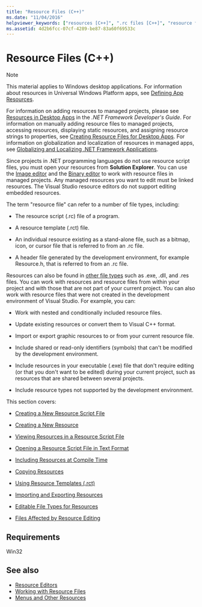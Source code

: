 ```yaml
---
title: "Resource Files (C++)"
ms.date: "11/04/2016"
helpviewer_keywords: ["resources [C++]", ".rc files [C++]", "resource files [C++]", "resource script files [C++]", "resource script files [C++], Win-32 based applications", "resource script files [C++], files updated when editing resources", "resources [C++], types of resource files", "rct files [C++]", "rc files [C++]", "resource files [C++], types of", ".rct files [C++]", "resource script files [C++], unsupported types"]
ms.assetid: 4d2b6fcc-07cf-4289-be87-83a60f69533c
---
```

# Resource Files (C++)

> [!NOTE]
> This material applies to Windows desktop applications. For information about resources in Universal Windows Platform apps, see [Defining App Resources](/windows/uwp/app-resources/).
>
> For information on adding resources to managed projects, please see [Resources in Desktop Apps](/dotnet/framework/resources/index) in the *.NET Framework Developer's Guide*. For information on manually adding resource files to managed projects, accessing resources, displaying static resources, and assigning resource strings to properties, see [Creating Resource Files for Desktop Apps](/dotnet/framework/resources/creating-resource-files-for-desktop-apps). For information on globalization and localization of resources in managed apps, see [Globalizing and Localizing .NET Framework Applications](/dotnet/standard/globalization-localization/index).
>
> Since projects in .NET programming languages do not use resource script files, you must open your resources from **Solution Explorer**. You can use the [Image editor](../windows/image-editor-for-icons.md) and the [Binary editor](binary-editor.md) to work with resource files in managed projects. Any managed resources you want to edit must be linked resources. The Visual Studio resource editors do not support editing embedded resources.

The term "resource file" can refer to a number of file types, including:

- The resource script (.rc) file of a program.

- A resource template (.rct) file.

- An individual resource existing as a stand-alone file, such as a bitmap, icon, or cursor file that is referred to from an .rc file.

- A header file generated by the development environment, for example Resource.h, that is referred to from an .rc file.

Resources can also be found in [other file types](../windows/editable-file-types-for-resources.md) such as .exe, .dll, and .res files. You can work with resources and resource files from within your project and with those that are not part of your current project. You can also work with resource files that were not created in the development environment of Visual Studio. For example, you can:

- Work with nested and conditionally included resource files.

- Update existing resources or convert them to Visual C++ format.

- Import or export graphic resources to or from your current resource file.

- Include shared or read-only identifiers (symbols) that can't be modified by the development environment.

- Include resources in your executable (.exe) file that don't require editing (or that you don't want to be edited) during your current project, such as resources that are shared between several projects.

- Include resource types not supported by the development environment.

This section covers:

- [Creating a New Resource Script File](../windows/how-to-create-a-resource-script-file.md)

- [Creating a New Resource](../windows/how-to-create-a-resource.md)

- [Viewing Resources in a Resource Script File](../windows/how-to-open-a-resource-script-file-outside-of-a-project-standalone.md)

- [Opening a Resource Script File in Text Format](../windows/how-to-open-a-resource-script-file-in-text-format.md)

- [Including Resources at Compile Time](../windows/how-to-include-resources-at-compile-time.md)

- [Copying Resources](../windows/how-to-copy-resources.md)

- [Using Resource Templates (.rct)](../windows/how-to-use-resource-templates.md)

- [Importing and Exporting Resources](../windows/how-to-import-and-export-resources.md)

- [Editable File Types for Resources](../windows/editable-file-types-for-resources.md)

- [Files Affected by Resource Editing](../windows/files-affected-by-resource-editing.md)

## Requirements

Win32

## See also

- [Resource Editors](../windows/resource-editors.md)
- [Working with Resource Files](../windows/working-with-resource-files.md)
- [Menus and Other Resources](https://msdn.microsoft.com/library/windows/desktop/ms632583.aspx)
